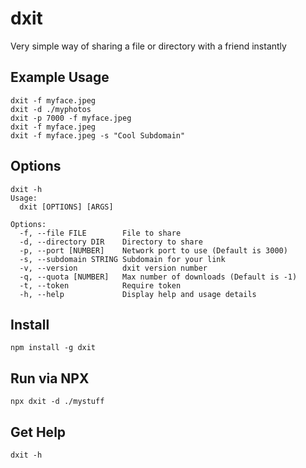 # dxit

Very simple way of sharing a file or directory with a friend instantly

## Example Usage

```
dxit -f myface.jpeg
dxit -d ./myphotos
dxit -p 7000 -f myface.jpeg
dxit -f myface.jpeg
dxit -f myface.jpeg -s "Cool Subdomain"
```

## Options

```
dxit -h
Usage:
  dxit [OPTIONS] [ARGS]

Options: 
  -f, --file FILE        File to share
  -d, --directory DIR    Directory to share
  -p, --port [NUMBER]    Network port to use (Default is 3000)
  -s, --subdomain STRING Subdomain for your link
  -v, --version          dxit version number
  -q, --quota [NUMBER]   Max number of downloads (Default is -1)
  -t, --token            Require token
  -h, --help             Display help and usage details
```

## Install

```
npm install -g dxit
```

## Run via NPX

```
npx dxit -d ./mystuff
```

## Get Help

```
dxit -h
```
